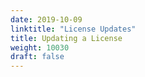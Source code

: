 ```yaml
---
date: 2019-10-09
linktitle: "License Updates"
title: Updating a License
weight: 10030
draft: false
---
```


